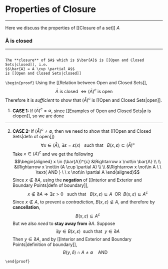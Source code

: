 # Properties of Closure
---
Here we discuss the properties of [[Closure of a set]] $A$

### $\boldsymbol{\bar{A}}$ is closed
---
```ad-Theorem

The **closure** of $A$ which is $\bar{A}$ is [[Open and Closed Sets|closed]], i.e.
$$\bar{A} = A \cup \partial A$$
is [[Open and Closed Sets|closed]]
```

`\begin{proof}`
Using the [[Relation between Open and Closed Sets]],
$$\bar{A}  \text{ is closed } \iff (\bar{A})^{c} \text{ is open }$$
Therefore it is *sufficient* to show that $(\bar{A})^{c}$ is [[Open and Closed Sets|open]].

1. **CASE 1:** If $(\bar{A})^{c} = \emptyset$, since [[Examples of Open and Closed Sets|$\emptyset$ is clopen]], so we are done
---
2.  **CASE 2:** If $(\bar{A})^{c} \neq \emptyset$, then we need to show that ([[Open and Closed Sets|defn of open]])
$$ \forall x \in (\bar{A}),\  \exists \varepsilon = \varepsilon(x) \ \ \ \text{such that} \ \ \ B(x, \varepsilon) \subseteq (\bar{A})^{c}$$
Take $x \in (\bar{A})^{c}$ and we get the following
$$\begin{aligned} x \in (\bar{A})^{c} &\Rightarrow x \not\in \bar{A} \\ \\
&\Rightarrow x \not\in (A \cup \partial A)  \\ \\
&\Rightarrow x \not\in A \ \ \text{ AND } \ \ x \not\in \partial A \end{aligned}$$
Since $x \not\in \partial A$, using the **negation** of [[Interior and Exterior and Boundary Points|defn of boundary]],
$$x \not\in \partial A \Rightarrow \exists \varepsilon > 0 \ \  \text{ such that }\ \  B(x, \varepsilon) \subseteq A \ \  \text{OR} \ \ B(x, \varepsilon) \subseteq A^{c}$$
Since $x \not\in A$, to prevent a *contradiction*, $B(x, \varepsilon) \not\subseteq A$, and therefore by **cancellation**,
$$B(x, \varepsilon) \subseteq A^{c}$$
But we also *need* to **stay away from** $\partial A$. 
Suppose 
$$\exists y \in B(x, \varepsilon) \ \ \text{such that} \ \ y \in \partial A$$
Then $y \in \partial A$, and by [[Interior and Exterior and Boundary Points|definition of boundary]],
$$B(y, \delta) \cap A \neq \emptyset \ \ \ \ \text{AND} \ \ \ \  $$


`\end{proof}`

